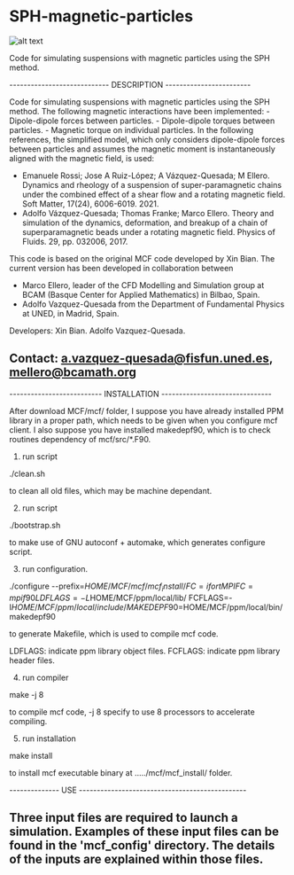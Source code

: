 # SPH-magnetic-particles
![alt text](https://github.com/BCAM-CFD/SPH-magnetic-particles/blob/main/freq1_6_crit_omega.gif)

 Code for simulating suspensions with magnetic particles using the SPH  method.

---------------------------- DESCRIPTION ------------------------

 Code for simulating suspensions with magnetic particles using the SPH
 method. The  following magnetic  interactions have  been implemented:
    - Dipole-dipole  forces  between  particles.
    - Dipole-dipole  torques between particles.
    - Magnetic torque  on individual particles.
 In the following  references, the  simplified  model,  which only  considers
 dipole-dipole  forces  between  particles and  assumes  the  magnetic
 moment  is  instantaneously  aligned  with the  magnetic  field,  is
 used:
  - Emanuele  Rossi;   Jose  A   Ruiz-López;  A   Vázquez-Quesada;  M
     Ellero.   Dynamics    and   rheology    of   a    suspension   of
     super-paramagnetic chains  under the  combined effect of  a shear
     flow  and  a  rotating   magnetic  field.  Soft  Matter,  17(24),
     6006-6019. 2021.
  - Adolfo Vázquez-Quesada;  Thomas Franke; Marco Ellero.  Theory and
     simulation of the  dynamics, deformation, and breakup  of a chain
     of   superparamagnetic   beads    under   a   rotating   magnetic
     field. Physics of Fluids. 29, pp. 032006, 2017.

 This code is  based on the original MCF code  developed by Xin Bian.
 The  current version  has  been developed  in collaboration  between
 - Marco Ellero,  leader of the  CFD Modelling and Simulation  group at
   BCAM (Basque Center  for Applied Mathematics) in  Bilbao, Spain.
 - Adolfo Vazquez-Quesada from  the Department of Fundamental Physics
   at UNED, in Madrid, Spain.

 Developers:
     Xin Bian.
     Adolfo Vazquez-Quesada.

 Contact: a.vazquez-quesada@fisfun.uned.es, mellero@bcamath.org
--------------------------------------------------------------------

-------------------------- INSTALLATION -------------------------------

After download MCF/mcf/ folder,
I suppose you have already installed PPM library
in a proper path,
which needs to be given when you configure mcf client.
I also suppose you have installed makedepf90,
which is to check routines dependency of mcf/src/*.F90.

1) run script
 
  ./clean.sh

to clean all old files, which may be machine dependant.

2) run script

  ./bootstrap.sh

to make use of GNU autoconf + automake,
which generates configure script.

3) run configuration.

./configure --prefix=$HOME/MCF/mcf/mcf_install/ FC=ifort MPIFC=mpif90 LDFLAGS=-L$HOME/MCF/ppm/local/lib/ FCFLAGS=-I$HOME/MCF/ppm/local/include/ MAKEDEPF90=$HOME/MCF/ppm/local/bin/makedepf90

to generate Makefile, which is used to compile mcf code.

LDFLAGS: indicate ppm library object files.
FCFLAGS: indicate ppm library header files.


4) run compiler

  make -j 8

to compile mcf code,
-j 8 specify to use 8 processors to accelerate compiling.

5) run installation

  make install

to install mcf executable binary at ...../mcf/mcf_install/ folder.

-------------- USE -----------------------------------------------

Three input files are required to launch a simulation. Examples of
these input files can be found in the 'mcf_config' directory. The
details of the inputs are explained within those files.
-------------------------------------------------------------------
